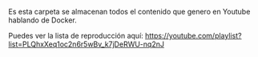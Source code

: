 Es esta carpeta se almacenan todos el contenido que genero en Youtube hablando de Docker.

Puedes ver la lista de reproducción aquí:
https://youtube.com/playlist?list=PLQhxXeq1oc2n6r5wBv_k7jDeRWU-nq2nJ
